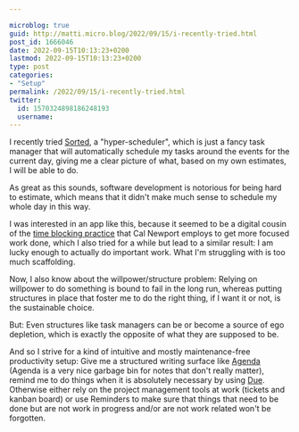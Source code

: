 ```yaml
---

microblog: true
guid: http://matti.micro.blog/2022/09/15/i-recently-tried.html
post_id: 1666046
date: 2022-09-15T10:13:23+0200
lastmod: 2022-09-15T10:13:23+0200
type: post
categories:
- "Setup"
permalink: /2022/09/15/i-recently-tried.html
twitter:
  id: 1570324898186248193
  username:
---
```

<p>I recently tried <a href="https://www.sortedapp.com">Sorted</a>, a "hyper-scheduler", which is just a fancy task manager that will automatically schedule my tasks around the events for the current day, giving me a clear picture of what, based on my own estimates, I will be able to do.</p>
<p>As great as this sounds, software development is notorious for being hard to estimate, which means that it didn't make much sense to schedule my whole day in this way.</p>
<p>I was interested in an app like this, because it seemed to be a digital cousin of the <a href="https://www.timeblockplanner.com">time blocking practice</a> that Cal Newport employs to get more focused work done, which I also tried for a while but lead to a similar result: I am lucky enough to actually do important work. What I'm struggling with is too much scaffolding.</p>
<p>Now, I also know about the willpower/structure problem: Relying on willpower to do something is bound to fail in the long run, whereas putting structures in place that foster me to do the right thing, if I want it or not, is the sustainable choice.</p>
<p>But: Even structures like task managers can be or become a source of ego depletion, which is exactly the opposite of what they are supposed to be.</p>
<p>And so I strive for a kind of intuitive and mostly maintenance-free productivity setup: Give me a structured writing surface like <a href="https://blog.martin-haehnel.de/2022/08/22/good-apps-agenda.html">Agenda</a> (Agenda is a very nice garbage bin for notes that don't really matter), remind me to do things when it is absolutely necessary by using <a href="https://blog.martin-haehnel.de/2022/01/22/good-apps-due.html">Due</a>. Otherwise either rely on the project management tools at work (tickets and kanban board) or use Reminders to make sure that things that need to be done but are not work in progress and/or are not work related won't be forgotten.</p>

